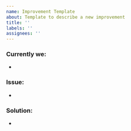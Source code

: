 ```yaml
---
name: Improvement Template
about: Template to describe a new improvement
title: ''
labels: ''
assignees: ''
---
```


### Currently we:
-

### Issue:
-

### Solution:
-
